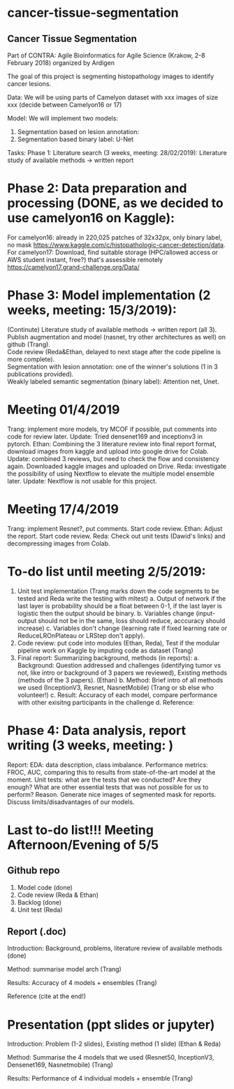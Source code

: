 # cancer-tissue-segmentation
## Cancer Tissue Segmentation

Part of CONTRA: Agile Bioinformatics for Agile Science (Krakow, 2-8 February 2018) organized by Ardigen

The goal of this project is segmenting histopathology images to identify cancer lesions.


Data: We will be using parts of Camelyon dataset with xxx images of size xxx (decide between Camelyon16 or 17)

Model: We will implement two models: 
1. Segmentation based on lesion annotation:
2. Segmentation based binary label: U-Net


Tasks: 
Phase 1: Literature search (3 weeks, meeting: 28/02/2019): 
Literature study of available methods -> written report

# Phase 2: Data preparation and processing (DONE, as we decided to use camelyon16 on Kaggle): 
For camelyon16: already in 220,025 patches of 32x32px, only binary label, no mask https://www.kaggle.com/c/histopathologic-cancer-detection/data. 
For camelyon17: Download, find suitable storage (HPC/allowed access or AWS student instant, free?) that's assessible remotely
https://camelyon17.grand-challenge.org/Data/


# Phase 3: Model implementation (2 weeks, meeting: 15/3/2019):  
(Continute) Literature study of available methods -> written report (all 3).  
Publish augmentation and model (nasnet, try other architectures as well) on github (Trang).  
Code review (Reda&Ethan, delayed to next stage after the code pipeline is more complete).  
Segmentation with lesion annotation: one of the winner's solutions (1 in 3 publications provided).  
Weakly labeled semantic segmentation (binary label): Attention net, Unet. 

# Meeting 01/4/2019 
Trang: implement more models, try MCOF if possible, put comments into code for review later. Update: Tried densenet169 and inceptionv3 in pytorch. 
Ethan: Combining the 3 literature review into final report format, download images from kaggle and upload into google drive for Colab.  Update: combined 3 reviews, but need to check the flow and consistency again. Downloaded kaggle images and uploaded on Drive. 
Reda: investigate the possibility of using Nextflow to elevate the multiple model ensemble later. Update: Nextflow is not usable for this project.


# Meeting 17/4/2019 
Trang: implement Resnet?, put comments. Start code review. 
Ethan: Adjust the report. Start code review. 
Reda: Check out unit tests (Dawid's links) and decompressing images from Colab. 

# To-do list until meeting 2/5/2019:
1. Unit test implementation (Trang marks down the code segments to be tested and Reda write the testing with mltest)
  a. Output of network if the last layer is probability should be a float between 0-1, if the last layer is logistic then the output should be binary.
  b. Variables change (input-output should not be in the same, loss should reduce, acccuracy should increase)
  c. Variables don't change (learning rate if fixed learning rate or ReduceLROnPlateau or LRStep don't apply).
2. Code review: put code into modules (Ethan, Reda), Test if the modular pipeline work on Kaggle by imputing code as dataset (Trang)
3. Final report: Summarizing background, methods (in reports):
  a. Background: Question addressed and challenges (identifying tumor vs not, like intro or background of 3 papers we reviewed), Existing methods (methods of the 3 papers). (Ethan)
  b. Method: Brief intro of all methods we used (InceptionV3, Resnet, NasnetMobile) (Trang or sb else who volunteer!)
  c. Result: Accuracy of each  model, compare performance with other exisitng participants in the challenge 
  d. Reference:
  


# Phase 4: Data analysis, report writing (3 weeks, meeting: )
Report:
EDA: data description, class imbalance. 
Performance metrics: FROC, AUC, comparing this to results from state-of-the-art model at the moment. 
Unit tests: what are the tests that we conducted? Are they enough? What are other essential tests that was not possible for us to perform? Reason.
Generate nice images of segmented mask for reports. 
Discuss limits/disadvantages of our models. 



# Last to-do list!!! Meeting Afternoon/Evening of 5/5
## Github repo
1. Model code (done)
2. Code review (Reda & Ethan)
3. Backlog (done)
4. Unit test (Reda)

## Report (.doc)
Introduction: Background, problems, literature review of available methods (done)

Method: summarise model arch (Trang)

Results: Accuracy of 4 models + ensembles (Trang)

Reference (cite at the end!)

# Presentation (ppt slides or jupyter)
Introduction: Problem (1-2 slides), Existing method (1 slide) (Ethan & Reda)

Method: Summarise the 4 models that we used (Resnet50, InceptionV3, Densenet169, Nasnetmobile) (Trang)

Results: Performance of 4 individual models + ensemble (Trang)


